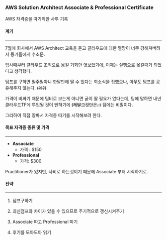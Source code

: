 <h3>AWS Solution Architect Associate & Professional Certificate</h3>

AWS 자격증을 따기위한 사투 기록

<h4>계기</h4>

------

7월에 회사에서 AWS Architect 교육을 듣고 클라우드에 대한 열망이 너무 강해져버려서 동기들에게 수소문.

입사때부터 클라우드 조직으로 옮길 기회만 엿보았기에, 이제는 실행으로 옮길때가 되었다고 생각했다.

덤프를 구하면 <del>일주일</del>아니 한달만에 딸 수 있다는 희소식을 접했으나, 아무도 덤프를 공유해주지 않는다. <del>(왜?)</del>

가격이 비싸기 때문에 팀비로 보는게 아니면 굳이 딸 필요가 없다는데, 팀에 말하면 내년 클라우드TF에 투입될 것이 뻔하기에 <del>(제발그것만은..)</del> 팀에는 비밀이다.

그리하여 직접 땅파서 자격증 따기를 시작해보려 한다.



<h4>목표 자격증 종류 및 가격</h4>

------

* <b>Associate</b>
  * 가격 : $150
* <b>Professional</b>
  * 가격: $300

Practitioner가 있지만, 사비로 하는것이기 때문에 Associate 부터 시작하기로.



<h4>전략</h4>

------

1) 덤프구하기

2) 최신덤프와 차이가 있을 수 있으므로 주기적으로 갱신시켜주기

3) Associate 따고 Professional 따기

4) 후기를 모아모아 읽기



